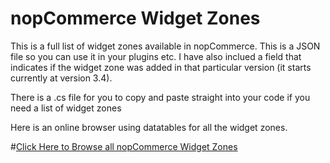 # nopCommerce Widget Zones

This is a full list of widget zones available in nopCommerce.  This is a JSON file so you can use it in your plugins etc.  I have also inclued a field that indicates if the widget zone was added in that particular version (it starts currently at version 3.4).

There is a .cs file for you to copy and paste straight into your code if you need a list of widget zones

Here is an online browser using datatables for all the widget zones.

#<a href="http://cdc1979.github.io/nopCommerce-Widget-Zones/">Click Here to Browse all nopCommerce Widget Zones</a>
